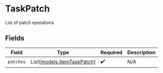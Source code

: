 # TaskPatch

List of patch operations


## Fields

| Field                                                    | Type                                                     | Required                                                 | Description                                              |
| -------------------------------------------------------- | -------------------------------------------------------- | -------------------------------------------------------- | -------------------------------------------------------- |
| `patches`                                                | List[[models.ItemTaskPatch](../models/itemtaskpatch.md)] | :heavy_check_mark:                                       | N/A                                                      |